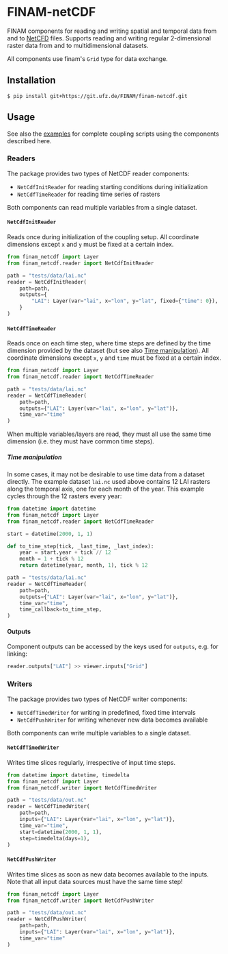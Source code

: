 # FINAM-netCDF

FINAM components for reading and writing spatial and temporal data from and to [NetCFD](https://www.unidata.ucar.edu/software/netcdf/) files.
Supports reading and writing regular 2-dimensional raster data from and to multidimensional datasets.

All components use finam's `Grid` type for data exchange.

## Installation

```shell
$ pip install git+https://git.ufz.de/FINAM/finam-netcdf.git
```

## Usage

See also the [examples](examples) for complete coupling scripts using the components described here.

### Readers

The package provides two types of NetCDF reader components:

* `NetCdfInitReader` for reading starting conditions during initialization
* `NetCdfTimeReader` for reading time series of rasters

Both components can read multiple variables from a single dataset.

#### `NetCdfInitReader`

Reads once during initialization of the coupling setup.
All coordinate dimensions except `x` and `y` must be fixed at a certain index.

```python
from finam_netcdf import Layer
from finam_netcdf.reader import NetCdfInitReader

path = "tests/data/lai.nc"
reader = NetCdfInitReader(
    path=path,
    outputs={
        "LAI": Layer(var="lai", x="lon", y="lat", fixed={"time": 0}),
    }
)
```

#### `NetCdfTimeReader`

Reads once on each time step, where time steps are defined by the time dimension provided by the dataset (but see also [Time manipulation](#time-manipulation)).
All coordinate dimensions except `x`, `y` and `time` must be fixed at a certain index.

```python
from finam_netcdf import Layer
from finam_netcdf.reader import NetCdfTimeReader

path = "tests/data/lai.nc"
reader = NetCdfTimeReader(
    path=path, 
    outputs={"LAI": Layer(var="lai", x="lon", y="lat")},
    time_var="time"
)
```

When multiple variables/layers are read, they must all use the same time dimension (i.e. they must have common time steps).

##### Time manipulation

In some cases, it may not be desirable to use time data from a dataset directly.
The example dataset `lai.nc` used above contains 12 LAI rasters along the temporal axis, one for each month of the year.
This example cycles through the 12 rasters every year:

```python
from datetime import datetime
from finam_netcdf import Layer
from finam_netcdf.reader import NetCdfTimeReader

start = datetime(2000, 1, 1)

def to_time_step(tick, _last_time, _last_index):
    year = start.year + tick // 12
    month = 1 + tick % 12
    return datetime(year, month, 1), tick % 12

path = "tests/data/lai.nc"
reader = NetCdfTimeReader(
    path=path, 
    outputs={"LAI": Layer(var="lai", x="lon", y="lat")},
    time_var="time",
    time_callback=to_time_step,
)
```

#### Outputs

Component outputs can be accessed by the keys used for `outputs`, e.g. for linking:

```python
reader.outputs["LAI"] >> viewer.inputs["Grid"]
```

### Writers

The package provides two types of NetCDF writer components:

* `NetCdfTimedWriter` for writing in predefined, fixed time intervals
* `NetCdfPushWriter` for writing whenever new data becomes available

Both components can write multiple variables to a single dataset.

#### `NetCdfTimedWriter`

Writes time slices regularly, irrespective of input time steps.

```python
from datetime import datetime, timedelta
from finam_netcdf import Layer
from finam_netcdf.writer import NetCdfTimedWriter

path = "tests/data/out.nc"
reader = NetCdfTimedWriter(
    path=path,
    inputs={"LAI": Layer(var="lai", x="lon", y="lat")},
    time_var="time",
    start=datetime(2000, 1, 1),
    step=timedelta(days=1),
)
```

#### `NetCdfPushWriter`

Writes time slices as soon as new data becomes available to the inputs.
Note that all input data sources must have the same time step!

```python
from finam_netcdf import Layer
from finam_netcdf.writer import NetCdfPushWriter

path = "tests/data/out.nc"
reader = NetCdfPushWriter(
    path=path,
    inputs={"LAI": Layer(var="lai", x="lon", y="lat")},
    time_var="time"
)
```

